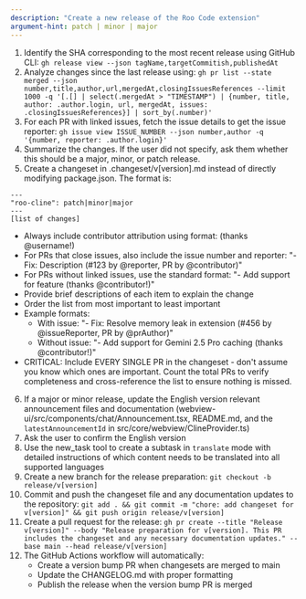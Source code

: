 ```yaml
---
description: "Create a new release of the Roo Code extension"
argument-hint: patch | minor | major
---
```


1. Identify the SHA corresponding to the most recent release using GitHub CLI: `gh release view --json tagName,targetCommitish,publishedAt`
2. Analyze changes since the last release using: `gh pr list --state merged --json number,title,author,url,mergedAt,closingIssuesReferences --limit 1000 -q '[.[] | select(.mergedAt > "TIMESTAMP") | {number, title, author: .author.login, url, mergedAt, issues: .closingIssuesReferences}] | sort_by(.number)'`
3. For each PR with linked issues, fetch the issue details to get the issue reporter: `gh issue view ISSUE_NUMBER --json number,author -q '{number, reporter: .author.login}'`
4. Summarize the changes. If the user did not specify, ask them whether this should be a major, minor, or patch release.
5. Create a changeset in .changeset/v[version].md instead of directly modifying package.json. The format is:

```
---
"roo-cline": patch|minor|major
---
[list of changes]
```

- Always include contributor attribution using format: (thanks @username!)
- For PRs that close issues, also include the issue number and reporter: "- Fix: Description (#123 by @reporter, PR by @contributor)"
- For PRs without linked issues, use the standard format: "- Add support for feature (thanks @contributor!)"
- Provide brief descriptions of each item to explain the change
- Order the list from most important to least important
- Example formats:
    - With issue: "- Fix: Resolve memory leak in extension (#456 by @issueReporter, PR by @prAuthor)"
    - Without issue: "- Add support for Gemini 2.5 Pro caching (thanks @contributor!)"
- CRITICAL: Include EVERY SINGLE PR in the changeset - don't assume you know which ones are important. Count the total PRs to verify completeness and cross-reference the list to ensure nothing is missed.

6. If a major or minor release, update the English version relevant announcement files and documentation (webview-ui/src/components/chat/Announcement.tsx, README.md, and the `latestAnnouncementId` in src/core/webview/ClineProvider.ts)
7. Ask the user to confirm the English version
8. Use the new_task tool to create a subtask in `translate` mode with detailed instructions of which content needs to be translated into all supported languages
9. Create a new branch for the release preparation: `git checkout -b release/v[version]`
10. Commit and push the changeset file and any documentation updates to the repository: `git add . && git commit -m "chore: add changeset for v[version]" && git push origin release/v[version]`
11. Create a pull request for the release: `gh pr create --title "Release v[version]" --body "Release preparation for v[version]. This PR includes the changeset and any necessary documentation updates." --base main --head release/v[version]`
12. The GitHub Actions workflow will automatically:
    - Create a version bump PR when changesets are merged to main
    - Update the CHANGELOG.md with proper formatting
    - Publish the release when the version bump PR is merged

